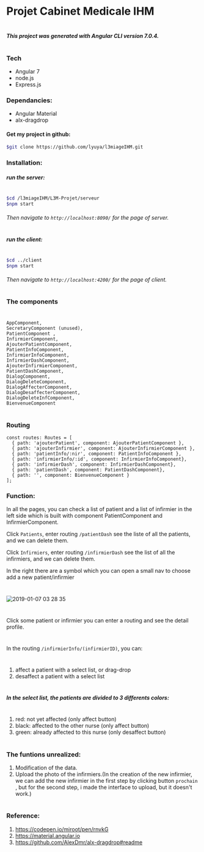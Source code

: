 # Projet Cabinet Medicale IHM
#
##### This project was generated with Angular CLI version 7.0.4.
#
### Tech

* Angular 7
* node.js
* Express.js
### Dependancies:

* Angular Material
* alx-dragdrop

#### Get my project in github:
```sh
$git clone https://github.com/lyuya/l3miageIHM.git
```
### Installation:
##### run the server:
#
```sh
$cd /l3miageIHM/L3M-Projet/serveur
$npm start
```
###### Then navigate to `http://localhost:8090/` for the page of server.
#
##### run the client:
#
```sh
$cd ../client
$npm start
```
###### Then navigate to `http://localhost:4200/` for the page of client.
#
### The components
#
    AppComponent,
    SecretaryComponent (unused),
    PatientComponent ,
    InfirmierComponent,
    AjouterPatientComponent,
    PatientInfoComponent,
    InfirmierInfoComponent,
    InfirmierDashComponent,
    AjouterInfirmierComponent,
    PatientDashComponent,
    DialogComponent,
    DialogDeleteComponent,
    DialogAffecterComponent,
    DialogDesaffecterComponent,
    DialogDeleteInfComponent,
    BienvenueComponent
#
### Routing
```
const routes: Routes = [
  { path: 'ajouterPatient', component: AjouterPatientComponent },
  { path: 'ajouterInfirmier', component: AjouterInfirmierComponent },
  { path: 'patientInfo/:nir', component: PatientInfoComponent },
  { path: 'infirmierInfo/:id', component: InfirmierInfoComponent},
  { path: 'infirmierDash', component: InfirmierDashComponent},
  { path: 'patientDash', component: PatientDashComponent},
  { path: '', component: BienvenueComponent }
];
```
### Function:
In all the pages, you can check a list of patient and a list of infirmier in the left side which is built with component PatientComponent and InfirmierComponent.

Click `Patients`, enter routing `/patientDash` see the liste of all the patients, and we can delete them.

Click `Infirmiers`, enter routing `/infirmierDash` see the list of all the infirmiers, and we can delete them.

In the right there are a symbol which you can open a small nav to choose add a new patient/infirmier
#
![2019-01-07 03 28 35](https://user-images.githubusercontent.com/37207110/50747261-47475500-1233-11e9-8b7a-b1dbc3481300.png)
#
Click some patient or infirmier you can enter a routing and see the detail profile.
#
In the routing `/infirmierInfo/(infirmierID)`, you can:
#
1. affect a patient with a select list, or drag-drop
2. desaffect a patient with a select list
#
##### In the select list, the patients are divided to 3 differents colors:
#
1. red: not yet affected (only affect button)
2. black: affected to the other nurse (only affect button)
3. green: already affected to this nurse (only desaffect button)
#
### The funtions unrealized:
1. Modification of the data.
2. Upload the photo of the infirmiers.(In the creation of the new infirmier, we can add the new infirmier in the first step by clicking button `prochain` , but for the second step, i made the interface to upload, but it doesn't work.)
#
### Reference:
1. https://codepen.io/miroot/pen/rnvkG
2. https://material.angular.io
3. https://github.com/AlexDmr/alx-dragdrop#readme


